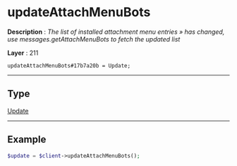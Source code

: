 # updateAttachMenuBots

**Description** : *The list of installed attachment menu entries » has changed, use messages.getAttachMenuBots to fetch the updated list*

**Layer** : 211

```tl
updateAttachMenuBots#17b7a20b = Update;
```

---

## Type

[Update](type/Update)

---

## Example

```php
$update = $client->updateAttachMenuBots();
```